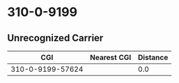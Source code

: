 # 310-0-9199
## Unrecognized Carrier


| CGI | Nearest CGI | Distance |
|-----|-------------|----------|
| 310-0-9199-57624 |  | 0.0 |
